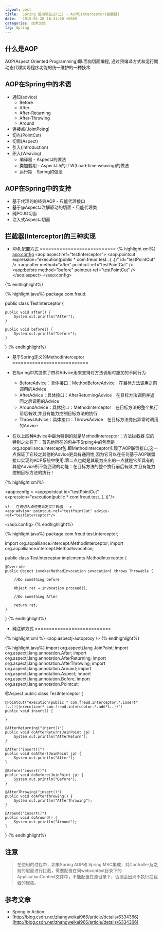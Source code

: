 ```yaml
---
layout: post
title:  Spring 使用笔记之(二) - AOP和Interceptor(拦截器)
date:   2015-01-28 16:31:00 +0800
categories: 技术文档
tag: Spring
---
```


什么是AOP
-------------------------------------

AOP(Aspect Oriented Programming)即:面向切面编程, 通过预编译方式和运行期动态代理实现程序功能的统一维护的一种技术

AOP在Spring中的术语
-------------------------------------
* 通知(advice)
	* Before
	* After
	* After-Returning
	* After-Throwing
	* Around
* 连接点(JointPoing)
* 切点(PointCut)
* 切面(Aspect)
* 引入(Introduction)
* 织入(Weaving)
	* 编译器 - AspectJ的做法
	* 类加载期 - AspectJ 5的LTW(Load-time weaving)的做法
	* 运行期 - Spring的做法

AOP在Spring中的支持
--------------------------
* 基于代理的的经典AOP - 只能代理接口
* 基于@AspectJ注解驱动的切面 - 只能代理类
* 纯POJO切面
* 注入式AspectJ切面

拦截器(Interceptor)的三种实现
--------------------------

* XML配置方式
===========================
{% highlight xml%}
<aop:config>
	<aop:aspect ref="testInterceptor">
		<aop:pointcut expression="execution(public * com.freud.test..*.*(..))"
			id="testPointCut" />
		<aop:after method="after" pointcut-ref="testPointCut" />
		<aop:before method="before" pointcut-ref="testPointCut" />
	</aop:aspect>
</aop:config>
<bean id="testInterceptor" class="com.freud.TestInterceptor" />
{% endhighlight%}

{% highlight java%}
package com.freud;

public class TestInterceptor {

	public void after() {
		System.out.println("After");
	}

	public void before() {
		System.out.println("before");
	}
}
{% endhighlight%}

* 基于Spring定义的MethodInterceptor
===========================
* 在Spring中共提供了四种Advice用来支持对方法调用时施加的不同行为
	- BeforeAdvice：具体接口：MethodBeforeAdvice　在目标方法调用之前调用的Advice
	- AfterAdvice：具体接口：AfterReturningAdvice　在目标方法调用并返回之后调用的Advice
	- AroundAdvice：具休接口：MethodInterceptor　在目标方法的整个执行前后有效,并且有能力控制目标方法的执行
	- ThrowsAdvice：具体接口：ThrowsAdvice　在目标方法抛出异常时调用的Advice

* 在以上四种Advice中最为特别的就是MethodInterceptor：方法拦截器.它的特别之处在于：首先他所在的包并不Srping中的包而是：org.aopalliance.intercept包.即MethodInterceptor实现了AOP联盟接口,这一点保证了它较之其他的Advice更具有通用性,因为它可以在任何基于AOP联盟接口实现的AOP系统中使用.第二点也就是其最为突出的一点就是它所具有的其他Advice所不能匹敌的功能：在目标方法的整个执行前后有效,并且有能力控制目标方法的执行！

{% highlight xml%}
<bean id="testInterceptor" class="com.freud.Interceptor.TestInterceptor"></bean>
	
<aop:config >
	<!--切入点-->
	<aop:pointcut id="testPointCut" expression="execution(public * com.freud.test.*.*(..))"/>			
	
	<!-- 在该切入点使用自定义拦截器 -->
	<aop:advisor pointcut-ref="testPointCut" advice-ref="testInterceptor"/>

</aop:config>
{% endhighlight%}

{% highlight java%}
package com.freud.test.interceptor;

import org.aopalliance.intercept.MethodInterceptor;
import org.aopalliance.intercept.MethodInvocation;

public class TestInterceptor implements MethodInterceptor {

	@Override
	public Object invoke(MethodInvocation invocation) throws Throwable {
		
		//Do something before
		
		Object ret = invocation.proceed();
		
		//Do something After
		
		return ret;
	}

}
{% endhighlight%}

* 纯注解方式
===========================

{% highlight xml %}
<beans xmlns="http://www.springframework.org/schema/beans"
	xmlns:xsi="http://www.w3.org/2001/XMLSchema-instance"
	xmlns:aop="http://www.springframework.org/schema/aop"
	xsi:schemaLocation="
	http://www.springframework.org/schema/beans
	http://www.springframework.org/schema/beans/spring-beans-3.0.xsd
	http://www.springframework.org/schema/aop
	http://www.springframework.org/schema/aop/spring-aop.xsd">
<aop:aspectj-autoproxy />
</bean>
{% endhighlight%}

{% highlight java%}
import org.aspectj.lang.JoinPoint;
import org.aspectj.lang.annotation.After;
import org.aspectj.lang.annotation.AfterReturning;
import org.aspectj.lang.annotation.AfterThrowing;
import org.aspectj.lang.annotation.Around;
import org.aspectj.lang.annotation.Aspect;
import org.aspectj.lang.annotation.Before;
import org.aspectj.lang.annotation.Pointcut;

@Aspect
public class TestInterceptor {

	@Pointcut("execution(public * com.freud.interceptor.*.insert*(..))||execution(* com.freud.interceptor.*.add*(..))")
	public void insert() {

	}

	@AfterReturning("insert()")
	public void doAfterReturn(JoinPoint jp) {
		System.out.println("AfterReturn");
	}

	@After("insert()")
	public void doAfter(JoinPoint jp) {
		System.out.println("After");
	}

	@Before("insert()")
	public void doBefore(JoinPoint jp) {
		System.out.println("Before");
	}

	@AfterThrowing("insert()")
	public void doAfterThrowing() {
		System.out.println("AfterThrowing");
	}

	@Around("insert()")
	public void doAround() {
		System.out.println("Around");
	}

}
{% endhighlight%}


注意
-------------------------------------
> 在使用的过程中，如果Spring AOP和 Spring MVC集成，对Controller及之前的层面进行拦截，需要配置在同webcontext目录下的ApplicationContext文件中，不能配置在源目录下，否则会出现不执行拦截器的现象。

参考文章
--------------------------------
* Spring in Action
* [http://blog.csdn.net/zhangweikai966/article/details/6334366](http://blog.csdn.net/zhangweikai966/article/details/6334366)